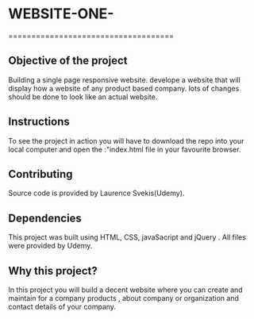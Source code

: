 # WEBSITE-ONE-
====================================
## Objective of the project

Building a single page responsive website. develope a website that will display how a website of any product based company.
lots of changes should be done to look like an actual website. 

## Instructions

To see the project in action you will have to download the repo into your local computer and open the :"index.html file in your favourite browser.

## Contributing

Source code is provided by Laurence Svekis(Udemy).

## Dependencies

This project was built using HTML, CSS, javaSacript and jQuery .
All files were provided by Udemy.

## Why this project?

In this project you will build a decent website where you can create and maintain for a company products , about company or organization and contact details of your company.
